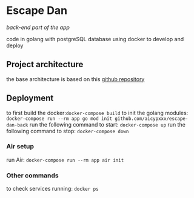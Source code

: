 # Escape Dan

*back-end part of the app*

code in golang with postgreSQL database
using docker to develop and deploy

## Project architecture
the base architecture is based on this [github repository](https://github.com/golang-standards/project-layout)

## Deployment

to first build the docker:`docker-compose build`
to init the golang modules: `docker-compose run --rm app go mod init github.com/aicypxxx/escape-dan-back`
run the following command to start: `docker-compose up`
run the following command to stop: `docker-compose down`

### Air setup

run Air: `docker-compose run --rm app air init`

### Other commands

to check services running: `docker ps`